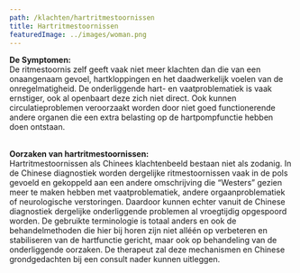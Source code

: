 ```yaml
---
path: /klachten/hartritmestoornissen
title: Hartritmestoornissen
featuredImage: ../images/woman.png
---
```


**De Symptomen:**  
De ritmestoornis zelf geeft vaak niet meer klachten dan die van een onaangenaam gevoel, hartkloppingen en het daadwerkelijk voelen van de onregelmatigheid. De onderliggende hart- en vaatproblematiek is vaak ernstiger, ook al openbaart deze zich niet direct. Ook kunnen circulatieproblemen veroorzaakt worden door niet goed functionerende andere organen die een extra belasting op de hartpompfunctie hebben doen ontstaan.
<br/><br/>

**Oorzaken van hartritmestoornissen:**  
Hartritmestoornissen als Chinees klachtenbeeld bestaan niet als zodanig. In de Chinese diagnostiek worden dergelijke ritmestoornissen vaak in de pols gevoeld en gekoppeld aan een andere omschrijving die “Westers” gezien meer te maken hebben met vaatproblematiek, andere orgaanproblematiek of neurologische verstoringen. Daardoor kunnen echter vanuit de Chinese diagnostiek dergelijke onderliggende problemen al vroegtijdig opgespoord worden. De gebruikte terminologie is totaal anders en ook de behandelmethoden die hier bij horen zijn niet alléén op verbeteren en stabiliseren van de hartfunctie gericht, maar ook op behandeling van de onderliggende oorzaken. De therapeut zal deze mechanismen en Chinese grondgedachten bij een consult nader kunnen uitleggen.
